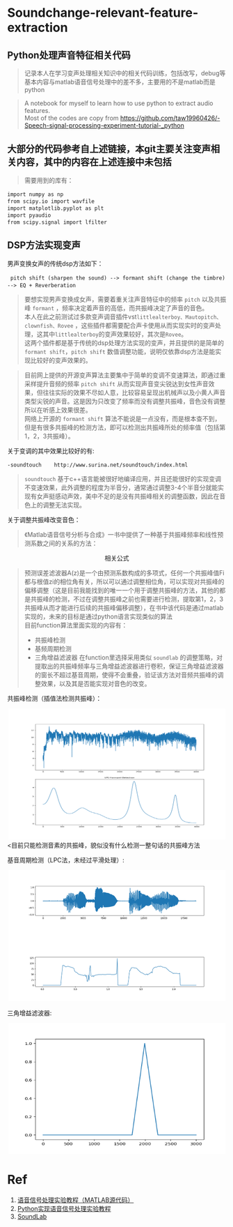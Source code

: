 # Soundchange-relevant-feature-extraction
## Python处理声音特征相关代码

>记录本人在学习变声处理相关知识中的相关代码训练，包括改写，debug等  
>基本内容与matlab语音信号处理中的差不多，主要用的不是matlab而是python  


>A notebook for myself to learn how to use python to extract audio features.  
Most of the codes are copy from https://github.com/taw19960426/-Speech-signal-processing-experiment-tutorial-_python 

大部分的代码参考自上述链接，本git主要关注变声相关内容，其中的内容在上述连接中未包括
----

>需要用到的库有：  
  
```
import numpy as np
from scipy.io import wavfile
import matplotlib.pyplot as plt
import pyaudio
from scipy.signal import lfilter
```  

## DSP方法实现变声
男声变换女声的传统dsp方法如下：  
  
  ` pitch shift (sharpen the sound) --> formant shift (change the timbre) --> EQ + Reverberation`
  
>要想实现男声变换成女声，需要着重关注声音特征中的频率 `pitch` 以及共振峰 `formant` ，频率决定着声音的高低，而共振峰决定了声音的音色。  
本人在此之前测试过多款变声调音插件vst`littlealterboy、Mautopitch、clownfish、Rovee` ，这些插件都需要配合声卡使用从而实现实时的变声处理，这其中`littlealterboy`的变声效果较好，其次是`Rovee`。  
这两个插件都是基于传统的dsp处理方法实现的变声，并且提供的是简单的`formant shift`，`pitch shift` 数值调整功能，说明仅依靠dsp方法是能实现比较好的变声效果的。  
  
>目前网上提供的开源变声算法主要集中于简单的变调不变速算法，即通过重采样提升音频的频率 `pitch shift` 从而实现声音变尖锐达到女性声音效果，但往往实际的效果不尽如人意，比较容易呈现出机械声以及小黄人声音类型尖锐的声音。这是因为只改变了频率而没有调整共振峰，音色没有调整所以在听感上效果很差。  
网络上开源的 `formant shift` 算法不能说是一点没有，而是根本查不到，但是有很多共振峰的检测方法，即可以检测出共振峰所处的频率值（包括第1，2，3共振峰）。  
  
关于变调的其中效果比较好的有:    
```
-soundtouch    http://www.surina.net/soundtouch/index.html
``` 
> `soundtouch` 基于c++语言能被很好地编译应用，并且还能很好的实现变调不变速效果，此外调整的程度为半音分，通常通过调整3-4个半音分就能实现有女声挺感动声效，美中不足的是没有共振峰相关的调整函数，因此在音色上的调整无法实现。  
>   
关于调整共振峰改变音色：  
>《Matlab语音信号分析与合成》一书中提供了一种基于共振峰频率和线性预测系数之间的关系的方法：  

<p align="center">相关公式</p>

>预测误差滤波器A(z)是一个由预测系数构成的多项式，任何一个共振峰值Fi都与根值zi的相位角有关，所以可以通过调整相位角，可以实现对共振峰的偏移调整（这是目前我能找到的唯一一个用于调整共振峰的方法，其他的都是共振峰的检测，不过在调整共振峰之前也需要进行检测，提取第1，2，3共振峰从而才能进行后续的共振峰偏移调整），在书中该代码是通过matlab实现的，未来的目标是通过python语言实现类似的算法  
>目前function算法里面实现的内容有：  
>* 共振峰检测
>* 基频周期检测
>* 三角增益滤波器
>在function里选择采用类似 `soundlab` 的调整策略，对提取出的共振峰频率与三角增益滤波器进行卷积，保证三角增益滤波器的窗长不超过基音周期，使得不会重叠，验证该方法对音频共振峰的调整效果，以及其是否能实现对音色的改变。  
  
共振峰检测（插值法检测共振峰）：  
<div align="center">
<img src=https://github.com/lxp999/Soundchange-relevant-feature-extraction/blob/main/function/formant_frequency.png width="500" height = "300">
</div>
<目前只能检测音素的共振峰，貌似没有什么检测一整句话的共振峰方法

基音周期检测（LPC法，未经过平滑处理）:  
<div align = "center">
<img src=https://github.com/lxp999/Soundchange-relevant-feature-extraction/blob/main/function/pitch_period.png width="500" height="300">  
</div>  

三角增益滤波器:
<div align = "center">
<img src=https://github.com/lxp999/Soundchange-relevant-feature-extraction/blob/main/function/TriangleFilter.png width="500" height="300">    
</div>  








# Ref
1. [语音信号处理实验教程（MATLAB源代码）](https://github.com/bastamon/sound_signal_process-matlab- "语音信号处理实验教程")  
2. [Python实现语音信号处理实验教程](https://github.com/taw19960426/-Speech-signal-processing-experiment-tutorial-_python "Python实现")
3. [SoundLab](https://github.com/matrixcascade/SoundLab "Soundlab")
